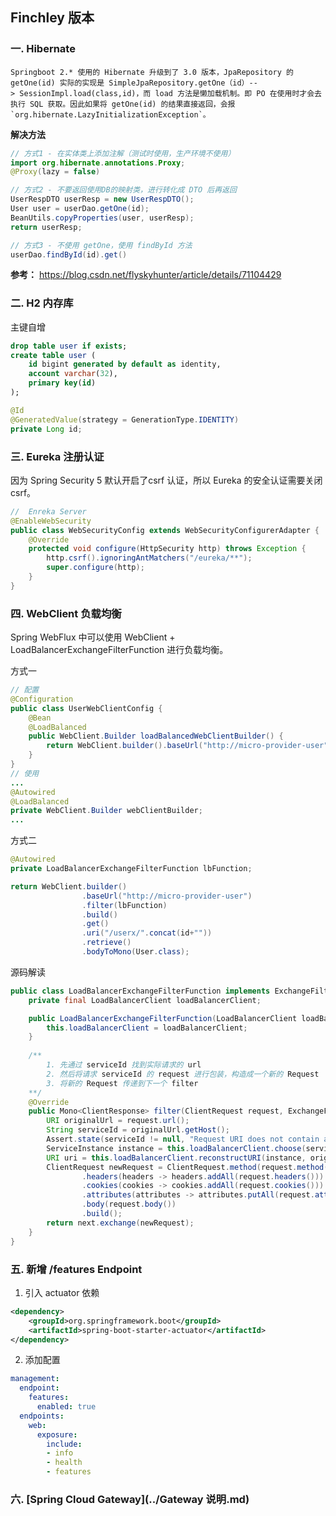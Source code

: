 ## Finchley 版本

### 一. Hibernate

	Springboot 2.* 使用的 Hibernate 升级到了 3.0 版本，JpaRepository 的 getOne(id) 实际的实现是 SimpleJpaRepository.getOne（id）--> SessionImpl.load(class,id)，而 load 方法是懒加载机制。即 PO 在使用时才会去执行 SQL 获取。因此如果将 getOne(id) 的结果直接返回，会报`org.hibernate.LazyInitializationException`。

**解决方法**

```java
// 方式1 - 在实体类上添加注解（测试时使用，生产环境不使用）
import org.hibernate.annotations.Proxy;
@Proxy(lazy = false)

// 方式2 - 不要返回使用DB的映射类，进行转化成 DTO 后再返回
UserRespDTO userResp = new UserRespDTO();
User user = userDao.getOne(id);
BeanUtils.copyProperties(user, userResp);
return userResp;

// 方式3 - 不使用 getOne，使用 findById 方法
userDao.findById(id).get()
```

**参考：** https://blog.csdn.net/flyskyhunter/article/details/71104429

### 二. H2 内存库

主键自增

```sql
drop table user if exists;
create table user (
	id bigint generated by default as identity,
	account varchar(32),
	primary key(id)
);
```

```java
@Id
@GeneratedValue(strategy = GenerationType.IDENTITY)
private Long id;
```

### 三. Eureka 注册认证

因为 Spring Security 5 默认开启了csrf 认证，所以 Eureka 的安全认证需要关闭 csrf。

```java
//  Enreka Server 
@EnableWebSecurity
public class WebSecurityConfig extends WebSecurityConfigurerAdapter {	
	@Override
	protected void configure(HttpSecurity http) throws Exception {
		http.csrf().ignoringAntMatchers("/eureka/**");
		super.configure(http);
	}
}
```

### 四. WebClient 负载均衡

Spring WebFlux 中可以使用 WebClient + LoadBalancerExchangeFilterFunction 进行负载均衡。 

方式一

```java
// 配置
@Configuration
public class UserWebClientConfig {	
	@Bean
	@LoadBalanced
	public WebClient.Builder loadBalancedWebClientBuilder() {
		return WebClient.builder().baseUrl("http://micro-provider-user");
	}
}
// 使用
...
@Autowired
@LoadBalanced
private WebClient.Builder webClientBuilder;
...
```

方式二

```java
@Autowired
private LoadBalancerExchangeFilterFunction lbFunction;

return WebClient.builder()
				.baseUrl("http://micro-provider-user")
				.filter(lbFunction)
				.build()
				.get()
				.uri("/userx/".concat(id+""))
				.retrieve()
				.bodyToMono(User.class);
```

源码解读

```java
public class LoadBalancerExchangeFilterFunction implements ExchangeFilterFunction {
	private final LoadBalancerClient loadBalancerClient;

	public LoadBalancerExchangeFilterFunction(LoadBalancerClient loadBalancerClient) {
		this.loadBalancerClient = loadBalancerClient;
	}
	
    /**
    	1. 先通过 serviceId 找到实际请求的 url
    	2. 然后将请求 serviceId 的 request 进行包装，构造成一个新的 Request
    	3. 将新的 Request 传递到下一个 filter
    **/
	@Override
	public Mono<ClientResponse> filter(ClientRequest request, ExchangeFunction next) {
		URI originalUrl = request.url();
		String serviceId = originalUrl.getHost();
		Assert.state(serviceId != null, "Request URI does not contain a valid hostname: " + originalUrl);
		ServiceInstance instance = this.loadBalancerClient.choose(serviceId);
		URI uri = this.loadBalancerClient.reconstructURI(instance, originalUrl);
		ClientRequest newRequest = ClientRequest.method(request.method(), uri)
				.headers(headers -> headers.addAll(request.headers()))
				.cookies(cookies -> cookies.addAll(request.cookies()))
				.attributes(attributes -> attributes.putAll(request.attributes()))
				.body(request.body())
				.build();
		return next.exchange(newRequest);
	}
}
```

### 五. 新增 /features Endpoint

1. 引入 actuator 依赖

```xml
<dependency>
    <groupId>org.springframework.boot</groupId>
    <artifactId>spring-boot-starter-actuator</artifactId>
</dependency>
```

2. 添加配置

```yaml
management:
  endpoint:
    features:
      enabled: true
  endpoints:
    web:
      exposure:
        include:
        - info
        - health
        - features
```

### 六. [Spring Cloud Gateway](../Gateway 说明.md)

